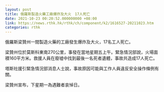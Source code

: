 ```yaml
---
layout: post
title: 俄羅斯製造火藥工廠爆炸及大火　17人死亡
date: 2021-10-23 00:20:52.000000000 +08:00
link: https://news.rthk.hk/rthk/ch/component/k2/1616527-20211023.htm
categories: rthk
---
```


俄羅斯梁贊州一間製造火藥的工廠發生爆炸及大火，17名工人死亡。

梁贊州位於莫斯科東南270公里，事發在當地星期五上午。緊急情況部說，火場面積160平方米。救援人員在廢墟中找到最後一名死者遺體，事故共造成17人死亡。

塔斯社援引緊急情況部消息人士說，事故原因可能與工作人員違反安全操作條例有關。

梁贊州宣布，下星期一為遇難者哀悼日。
